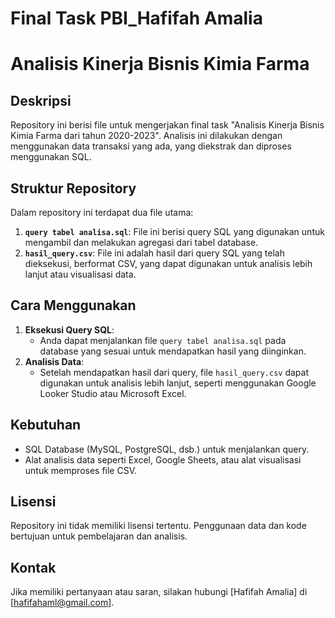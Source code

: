 # Final Task PBI_Hafifah Amalia
# Analisis Kinerja Bisnis Kimia Farma

## Deskripsi
Repository ini berisi file untuk mengerjakan final task "Analisis Kinerja Bisnis Kimia Farma dari tahun 2020-2023". Analisis ini dilakukan dengan menggunakan data transaksi yang ada, yang diekstrak dan diproses menggunakan SQL.

## Struktur Repository
Dalam repository ini terdapat dua file utama:
1. **`query tabel analisa.sql`**: File ini berisi query SQL yang digunakan untuk mengambil dan melakukan agregasi dari tabel database.
2. **`hasil_query.csv`**: File ini adalah hasil dari query SQL yang telah dieksekusi, berformat CSV, yang dapat digunakan untuk analisis lebih lanjut atau visualisasi data.

## Cara Menggunakan
1. **Eksekusi Query SQL**:
   - Anda dapat menjalankan file `query tabel analisa.sql` pada database yang sesuai untuk mendapatkan hasil yang diinginkan.
2. **Analisis Data**:
   - Setelah mendapatkan hasil dari query, file `hasil_query.csv` dapat digunakan untuk analisis lebih lanjut, seperti menggunakan Google Looker Studio atau Microsoft Excel.

## Kebutuhan
- SQL Database (MySQL, PostgreSQL, dsb.) untuk menjalankan query.
- Alat analisis data seperti Excel, Google Sheets, atau alat visualisasi untuk memproses file CSV.

## Lisensi
Repository ini tidak memiliki lisensi tertentu. Penggunaan data dan kode bertujuan untuk pembelajaran dan analisis.

## Kontak
Jika memiliki pertanyaan atau saran, silakan hubungi [Hafifah Amalia] di [hafifahaml@gmail.com].
